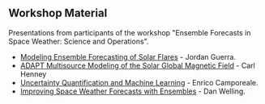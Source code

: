 ## Workshop Material

Presentations from participants of the workshop "Ensemble Forecasts in Space Weather: Science and Operations".

- [Modeling Ensemble Forecasting of Solar Flares](https://www.dropbox.com/s/dsy0dak3o6gru8k/LC2019_presentation.pdf?dl=0) - Jordan Guerra.
- [ADAPT Multisource Modeling of the Solar Global Magnetic Field](https://www.dropbox.com/s/rkczfa2ythl0nc9/Henney_ADAPT-Ensemble_v06.pdf?dl=0) - Carl Henney
- [Uncertainty Quantification and Machine Learning](https://www.dropbox.com/s/m84odccf2mlxf20/camporeale_Lorentz_ensemble_2019.pdf?dl=0) - Enrico Camporeale.
- [Improving Space Weather Forecasts with Ensembles](https://www.dropbox.com/s/uuk1k9jq72siluh/welling_ensembles.pdf?dl=0) - Dan Welling.
